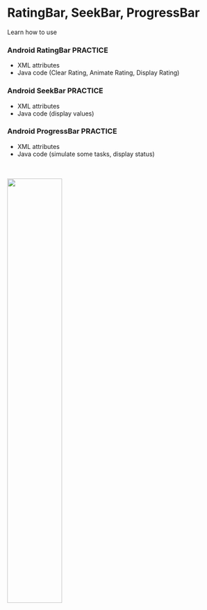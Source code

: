 # RatingBar, SeekBar, ProgressBar
Learn how to use

### Android RatingBar PRACTICE

* XML attributes
* Java code (Clear Rating, Animate Rating, Display Rating)

### Android SeekBar PRACTICE

* XML attributes
* Java code (display values)

### Android ProgressBar PRACTICE

* XML attributes
* Java code (simulate some tasks, display status)
<br>
<br>
<a href="url"><img src="https://raw.githubusercontent.com/babarusicristian/AndroidDeveloperFundamentals/master/MyOwnSeparatePractice(bonus)/RatingBar_SeekBar_ProgressBar/rbsbpb2.png" align="left" height="50%" width="50%" ></a>
